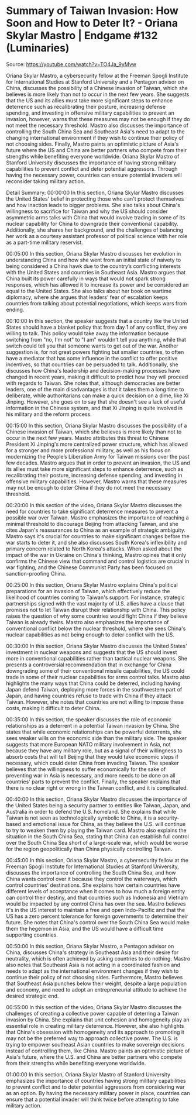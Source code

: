 # Summary of Taiwan Invasion: How Soon and How to Deter It? - Oriana Skylar Mastro | Endgame #132 (Luminaries)

Source: https://youtube.com/watch?v=TO4Ja_9yMvw

Oriana Skylar Mastro, a cybersecurity fellow at the Freeman Spogli Institute for International Studies at Stanford University and a Pentagon advisor on China, discusses the possibility of a Chinese invasion of Taiwan, which she believes is more likely than not to occur in the next few years. She suggests that the US and its allies must take more significant steps to enhance deterrence such as recalibrating their posture, increasing defense spending, and investing in offensive military capabilities to prevent an invasion, however, warns that these measures may not be enough if they do not meet the necessary threshold. Mastro also discusses the importance of controlling the South China Sea and Southeast Asia's need to adapt to the changing international environment if they wish to continue their policy of not choosing sides. Finally, Mastro paints an optimistic picture of Asia's future where the US and China are better partners who compete from their strengths while benefiting everyone worldwide.
Oriana Skylar Mastro of Stanford University discusses the importance of having strong military capabilities to prevent conflict and deter potential aggressors. Through having the necessary power, countries can ensure potential invaders will reconsider taking military action.

Detail Summary: 
00:00:00
In this section, Oriana Skylar Mastro discusses the United States' belief in protecting those who can't protect themselves and how inaction leads to bigger problems. She also talks about China's willingness to sacrifice for Taiwan and why the US should consider asymmetric arms talks with China that would involve trading in some of its nuclear capability for China to downgrade their conventional capability. Additionally, she shares her background, and the challenges of balancing her work as a courtesy assistant professor of political science with her role as a part-time military reservist.

00:05:00
In this section, Oriana Skylar Mastro discusses her evolution in understanding China and how she went from an initial state of naivety to being considered a China hawk due to the country’s conflicting interests with the United States and countries in Southeast Asia. Mastro argues that China built its power carefully in ways that would not spark strong responses, which has allowed it to increase its power and be considered an equal to the United States. She also talks about her book on wartime diplomacy, where she argues that leaders' fear of escalation keeps countries from talking about potential negotiations, which keeps wars from ending.

00:10:00
In this section, the speaker suggests that a country like the United States should have a blanket policy that from day 1 of any conflict, they are willing to talk. This policy would take away the information because switching from "no, I'm not" to "I am" wouldn't tell you anything, while that switch could tell you that someone wants to get out of the war. Another suggestion is, for not great powers fighting but smaller countries, to often have a mediator that has some influence in the conflict to offer positive incentives, so that countries can be persuaded to talk. Additionally, she discusses how China's leadership and decision-making processes have changed in recent years, making it difficult to predict how they will proceed with regards to Taiwan. She notes that, although democracies are better leaders, one of the main disadvantages is that it takes them a long time to deliberate, while authoritarians can make a quick decision on a dime, like Xi Jinping. However, she goes on to say that she doesn't see a lack of useful information in the Chinese system, and that Xi Jinping is quite involved in his military and the reform process.

00:15:00
In this section, Oriana Skylar Mastro discusses the possibility of a Chinese invasion of Taiwan, which she believes is more likely than not to occur in the next few years. Mastro attributes this threat to Chinese President Xi Jinping's more centralized power structure, which has allowed for a stronger and more professional military, as well as his focus on modernizing the People’s Liberation Army for Taiwan missions over the past few decades. Mastro argues that in order to prevent an invasion, the US and its allies must take more significant steps to enhance deterrence, such as recalibrating their posture, increasing defense spending, and investing in offensive military capabilities. However, Mastro warns that these measures may not be enough to deter China if they do not meet the necessary threshold.

00:20:00
In this section of the video, Oriana Skylar Mastro discusses the need for countries to take significant deterrence measures to prevent a possible war over Taiwan. Mastro emphasizes the importance of reaching a minimal threshold to discourage Beijing from attacking Taiwan, and she cites Japan's reassurances to China as an example of strategic ambiguity. Mastro says it's crucial for countries to make significant changes before the war starts to deter it, and she also discusses South Korea's inflexibility and primary concern related to North Korea's attacks. When asked about the impact of the war in Ukraine on China's thinking, Mastro opines that it only confirms the Chinese view that command and control logistics are crucial in war fighting, and the Chinese Communist Party has been focused on sanction-proofing China.

00:25:00
In this section, Oriana Skylar Mastro explains China's political preparations for an invasion of Taiwan, which effectively reduce the likelihood of countries coming to Taiwan's support. For instance, strategic partnerships signed with the vast majority of U.S. allies have a clause that promises not to let Taiwan disrupt their relationship with China. This policy raises the question of why some countries would fight China if they believe Taiwan is already theirs. Mastro also emphasizes the importance of conventional conflict below the nuclear threshold, where she sees China's nuclear capabilities as not being enough to deter conflict with the US.

00:30:00
In this section, Oriana Skylar Mastro discusses the United States' investment in nuclear weapons and suggests that the US should invest more in conventional capabilities rather than tactical nuclear weapons. She presents a controversial recommendation that in exchange for China downgrading some of their conventional missile capabilities, the US could trade in some of their nuclear capabilities for arms control talks. Mastro also highlights the many ways that China could be deterred, including having Japan defend Taiwan, deploying more forces in the southwestern part of Japan, and having countries refuse to trade with China if they attack Taiwan. However, she notes that countries are not willing to impose these costs, making it difficult to deter China.

00:35:00
In this section, the speaker discusses the role of economic relationships as a deterrent in a potential Taiwan invasion by China. She states that while economic relationships can be powerful deterrents, she sees weaker wills on the economic side than the military side. The speaker suggests that more European NATO military involvement in Asia, not because they have any military role, but as a signal of their willingness to absorb costs that will tell Beijing that they would take economic steps if necessary, which could deter China from invading Taiwan. The speaker believes that the willingness to suffer economically for the sake of preventing war in Asia is necessary, and more needs to be done on all countries' parts to prevent the conflict. Finally, the speaker explains that there is no clear right or wrong in the Taiwan conflict, and it is complicated.

00:40:00
In this section, Oriana Skylar Mastro discusses the importance of the United States being a security partner to entities like Taiwan, Japan, and Australia in order to defend the U.S. homeland. She explains that while Taiwan is not seen as technologically symbolic to China, it is a security-based and emotional issue for China, as they believe the U.S. will continue to try to weaken them by playing the Taiwan card. Mastro also explains the situation in the South China Sea, stating that China can establish full control over the South China Sea short of a large-scale war, which would be worse for the region geopolitically than China physically controlling Taiwan.

00:45:00
In this section, Oriana Skylar Mastro, a cybersecurity fellow at the Freeman Spogli Institute for International Studies at Stanford University, discusses the importance of controlling the South China Sea, and how China wants control over it because they control the waterways, which control countries' destinations. She explains how certain countries have different levels of acceptance when it comes to how much a foreign entity can control their destiny, and that countries such as Indonesia and Vietnam would be impacted by any control China has over the sea. Mastro believes it's in the US interest to maintain a free and open Indo-Pacific and that the US has a zero percent tolerance for foreign governments to determine their future. She notes that China's control over the South China Sea would make them the hegemon in Asia, and the US would have a difficult time supporting countries.

00:50:00
In this section, Oriana Skylar Mastro, a Pentagon advisor on China, discusses China's strategy in Southeast Asia and their desire for neutrality, which is often achieved by asking countries to do nothing. Mastro also notes that Southeast Asia is not acting in a coordinated fashion and needs to adapt as the international environment changes if they wish to continue their policy of not choosing sides. Furthermore, Mastro believes that Southeast Asia punches below their weight, despite a large population and economy, and need to adopt an entrepreneurial attitude to achieve the desired strategic end.

00:55:00
In this section of the video, Oriana Skylar Mastro discusses the challenges of creating a collective power capable of deterring a Taiwan invasion by China. She explains that unit cohesion and homogeneity play an essential role in creating military deterrence. However, she also highlights that China's obsession with homogeneity and its approach to promoting it may not be the preferred way to approach collective power. The U.S. is trying to empower southeast Asian countries to make sovereign decisions instead of controlling them, like China. Mastro paints an optimistic picture of Asia's future, where the U.S. and China are better partners who compete from their strengths while benefiting everyone worldwide.

01:00:00
In this section, Oriana Skylar Mastro of Stanford University emphasizes the importance of countries having strong military capabilities to prevent conflict and to deter potential aggressors from considering war as an option. By having the necessary military power in place, countries can ensure that a potential invader will think twice before attempting to take military action.

